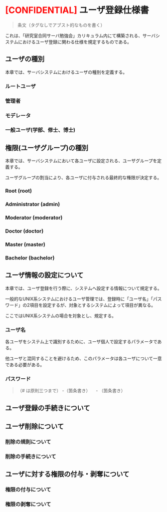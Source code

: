 <span style="color: red; ">[CONFIDENTIAL]</span> ユーザ登録仕様書
===
>条文（タグなしでアブスト的なものを書く）  

これは、「研究室合同サーバ勉強会」カリキュラム内にて構築される、サーバシステムにおけるユーザ登録に関わる仕様を規定するものである。

## ユーザの種別

本章では、サーバシステムにおけるユーザの種別を定義する。

### ルートユーザ

### 管理者

### モデレータ

### 一般ユーザ(学部、修士、博士)

## 権限(ユーザグループ)の種別

本章では、サーバシステムにおいて各ユーザに設定される、ユーザグループを定義する。 

ユーザグループの割当により、各ユーザに付与される最終的な権限が決定する。

### Root (root)

### Administrator (admin)

### Moderator (moderator)

### Doctor (doctor)

### Master (master)

### Bachelor (bachelor)

## ユーザ情報の設定について

本章では、ユーザ登録を行う際に、システムへ設定する情報について規定する。 

一般的なUNIX系システムにおけるユーザ管理では、登録時に「ユーザ名」「パスワード」の2項目を設定するが、対象とするシステムによって項目が異なる。 

ここではUNIX系システムの場合を対象とし、規定する。

### ユーザ名

各ユーザをシステム上で識別するために、ユーザ個人で設定するパラメータである。 

他ユーザと混同することを避けるため、このパラメータは各ユーザについて一意である必要がある。 


### パスワード

>（# は原則三つまで）
>-（箇条書き）
>　- （箇条書き）

## ユーザ登録の手続きについて

## ユーザ削除について

### 削除の規則について

### 削除の手続きについて

## ユーザに対する権限の付与・剥奪について

### 権限の付与について

### 権限の剥奪について
